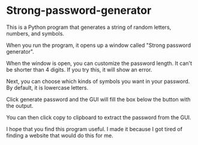 # Strong-password-generator
This is a Python program that generates a string of random letters, numbers, and symbols.

When you run the program, it opens up a window called "Strong password generator". 

When the window is open, you can customize the password length. 
  It can't be shorter than 4 digits. If you try this, it will show an error.

Next, you can choose which kinds of symbols you want in your password. By default, it is lowercase letters.

Click generate password and the GUI will fill the box below the button with the output.
  
You can then click copy to clipboard to extract the password from the GUI.

I hope that you find this program useful. I made it because I got tired of finding a website that would do this for me.
